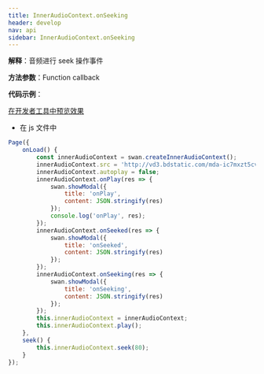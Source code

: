 ```yaml
---
title: InnerAudioContext.onSeeking
header: develop
nav: api
sidebar: InnerAudioContext.onSeeking
---
```



 

**解释**：音频进行 seek 操作事件

**方法参数**：Function callback

**代码示例**：

<a href="swanide://fragment/9bec998c484260859411b22a7243d82c1574011990921" title="在开发者工具中预览效果" target="_self">在开发者工具中预览效果</a>

* 在 js 文件中

```javascript
Page({
    onLoad() {
        const innerAudioContext = swan.createInnerAudioContext();
        innerAudioContext.src = 'http://vd3.bdstatic.com/mda-ic7mxzt5cvz6f4y5/mda-ic7mxzt5cvz6f4y5.mp3';
        innerAudioContext.autoplay = false;
        innerAudioContext.onPlay(res => {
            swan.showModal({
                title: 'onPlay',
                content: JSON.stringify(res)
            });
            console.log('onPlay', res);
        });
        innerAudioContext.onSeeked(res => {
            swan.showModal({
                title: 'onSeeked',
                content: JSON.stringify(res)
            });
        });
        innerAudioContext.onSeeking(res => {
            swan.showModal({
                title: 'onSeeking',
                content: JSON.stringify(res)
            });
        });
        this.innerAudioContext = innerAudioContext;
        this.innerAudioContext.play();
    },
    seek() {
        this.innerAudioContext.seek(80);
    }
});
```
